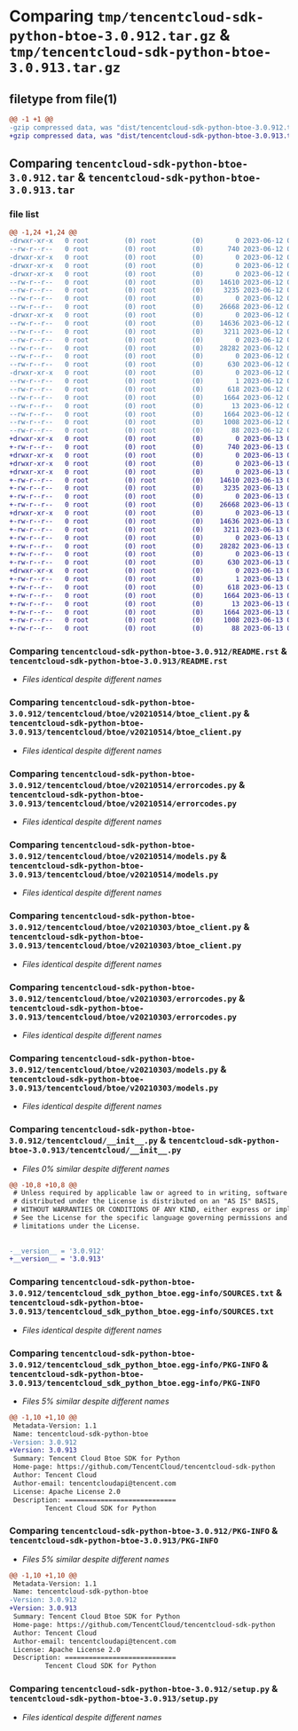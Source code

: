 # Comparing `tmp/tencentcloud-sdk-python-btoe-3.0.912.tar.gz` & `tmp/tencentcloud-sdk-python-btoe-3.0.913.tar.gz`

## filetype from file(1)

```diff
@@ -1 +1 @@
-gzip compressed data, was "dist/tencentcloud-sdk-python-btoe-3.0.912.tar", last modified: Mon Jun 12 02:57:55 2023, max compression
+gzip compressed data, was "dist/tencentcloud-sdk-python-btoe-3.0.913.tar", last modified: Tue Jun 13 02:05:31 2023, max compression
```

## Comparing `tencentcloud-sdk-python-btoe-3.0.912.tar` & `tencentcloud-sdk-python-btoe-3.0.913.tar`

### file list

```diff
@@ -1,24 +1,24 @@
-drwxr-xr-x   0 root         (0) root         (0)        0 2023-06-12 02:57:55.000000 tencentcloud-sdk-python-btoe-3.0.912/
--rw-r--r--   0 root         (0) root         (0)      740 2023-06-12 02:57:54.000000 tencentcloud-sdk-python-btoe-3.0.912/README.rst
-drwxr-xr-x   0 root         (0) root         (0)        0 2023-06-12 02:57:55.000000 tencentcloud-sdk-python-btoe-3.0.912/tencentcloud/
-drwxr-xr-x   0 root         (0) root         (0)        0 2023-06-12 02:57:55.000000 tencentcloud-sdk-python-btoe-3.0.912/tencentcloud/btoe/
-drwxr-xr-x   0 root         (0) root         (0)        0 2023-06-12 02:57:55.000000 tencentcloud-sdk-python-btoe-3.0.912/tencentcloud/btoe/v20210514/
--rw-r--r--   0 root         (0) root         (0)    14610 2023-06-12 02:57:54.000000 tencentcloud-sdk-python-btoe-3.0.912/tencentcloud/btoe/v20210514/btoe_client.py
--rw-r--r--   0 root         (0) root         (0)     3235 2023-06-12 02:57:54.000000 tencentcloud-sdk-python-btoe-3.0.912/tencentcloud/btoe/v20210514/errorcodes.py
--rw-r--r--   0 root         (0) root         (0)        0 2023-06-12 02:57:54.000000 tencentcloud-sdk-python-btoe-3.0.912/tencentcloud/btoe/v20210514/__init__.py
--rw-r--r--   0 root         (0) root         (0)    26668 2023-06-12 02:57:54.000000 tencentcloud-sdk-python-btoe-3.0.912/tencentcloud/btoe/v20210514/models.py
-drwxr-xr-x   0 root         (0) root         (0)        0 2023-06-12 02:57:55.000000 tencentcloud-sdk-python-btoe-3.0.912/tencentcloud/btoe/v20210303/
--rw-r--r--   0 root         (0) root         (0)    14636 2023-06-12 02:57:54.000000 tencentcloud-sdk-python-btoe-3.0.912/tencentcloud/btoe/v20210303/btoe_client.py
--rw-r--r--   0 root         (0) root         (0)     3211 2023-06-12 02:57:54.000000 tencentcloud-sdk-python-btoe-3.0.912/tencentcloud/btoe/v20210303/errorcodes.py
--rw-r--r--   0 root         (0) root         (0)        0 2023-06-12 02:57:54.000000 tencentcloud-sdk-python-btoe-3.0.912/tencentcloud/btoe/v20210303/__init__.py
--rw-r--r--   0 root         (0) root         (0)    28282 2023-06-12 02:57:54.000000 tencentcloud-sdk-python-btoe-3.0.912/tencentcloud/btoe/v20210303/models.py
--rw-r--r--   0 root         (0) root         (0)        0 2023-06-12 02:57:54.000000 tencentcloud-sdk-python-btoe-3.0.912/tencentcloud/btoe/__init__.py
--rw-r--r--   0 root         (0) root         (0)      630 2023-06-12 02:57:54.000000 tencentcloud-sdk-python-btoe-3.0.912/tencentcloud/__init__.py
-drwxr-xr-x   0 root         (0) root         (0)        0 2023-06-12 02:57:55.000000 tencentcloud-sdk-python-btoe-3.0.912/tencentcloud_sdk_python_btoe.egg-info/
--rw-r--r--   0 root         (0) root         (0)        1 2023-06-12 02:57:55.000000 tencentcloud-sdk-python-btoe-3.0.912/tencentcloud_sdk_python_btoe.egg-info/dependency_links.txt
--rw-r--r--   0 root         (0) root         (0)      618 2023-06-12 02:57:55.000000 tencentcloud-sdk-python-btoe-3.0.912/tencentcloud_sdk_python_btoe.egg-info/SOURCES.txt
--rw-r--r--   0 root         (0) root         (0)     1664 2023-06-12 02:57:55.000000 tencentcloud-sdk-python-btoe-3.0.912/tencentcloud_sdk_python_btoe.egg-info/PKG-INFO
--rw-r--r--   0 root         (0) root         (0)       13 2023-06-12 02:57:55.000000 tencentcloud-sdk-python-btoe-3.0.912/tencentcloud_sdk_python_btoe.egg-info/top_level.txt
--rw-r--r--   0 root         (0) root         (0)     1664 2023-06-12 02:57:55.000000 tencentcloud-sdk-python-btoe-3.0.912/PKG-INFO
--rw-r--r--   0 root         (0) root         (0)     1008 2023-06-12 02:57:54.000000 tencentcloud-sdk-python-btoe-3.0.912/setup.py
--rw-r--r--   0 root         (0) root         (0)       88 2023-06-12 02:57:55.000000 tencentcloud-sdk-python-btoe-3.0.912/setup.cfg
+drwxr-xr-x   0 root         (0) root         (0)        0 2023-06-13 02:05:31.000000 tencentcloud-sdk-python-btoe-3.0.913/
+-rw-r--r--   0 root         (0) root         (0)      740 2023-06-13 02:05:31.000000 tencentcloud-sdk-python-btoe-3.0.913/README.rst
+drwxr-xr-x   0 root         (0) root         (0)        0 2023-06-13 02:05:31.000000 tencentcloud-sdk-python-btoe-3.0.913/tencentcloud/
+drwxr-xr-x   0 root         (0) root         (0)        0 2023-06-13 02:05:31.000000 tencentcloud-sdk-python-btoe-3.0.913/tencentcloud/btoe/
+drwxr-xr-x   0 root         (0) root         (0)        0 2023-06-13 02:05:31.000000 tencentcloud-sdk-python-btoe-3.0.913/tencentcloud/btoe/v20210514/
+-rw-r--r--   0 root         (0) root         (0)    14610 2023-06-13 02:05:31.000000 tencentcloud-sdk-python-btoe-3.0.913/tencentcloud/btoe/v20210514/btoe_client.py
+-rw-r--r--   0 root         (0) root         (0)     3235 2023-06-13 02:05:31.000000 tencentcloud-sdk-python-btoe-3.0.913/tencentcloud/btoe/v20210514/errorcodes.py
+-rw-r--r--   0 root         (0) root         (0)        0 2023-06-13 02:05:31.000000 tencentcloud-sdk-python-btoe-3.0.913/tencentcloud/btoe/v20210514/__init__.py
+-rw-r--r--   0 root         (0) root         (0)    26668 2023-06-13 02:05:31.000000 tencentcloud-sdk-python-btoe-3.0.913/tencentcloud/btoe/v20210514/models.py
+drwxr-xr-x   0 root         (0) root         (0)        0 2023-06-13 02:05:31.000000 tencentcloud-sdk-python-btoe-3.0.913/tencentcloud/btoe/v20210303/
+-rw-r--r--   0 root         (0) root         (0)    14636 2023-06-13 02:05:31.000000 tencentcloud-sdk-python-btoe-3.0.913/tencentcloud/btoe/v20210303/btoe_client.py
+-rw-r--r--   0 root         (0) root         (0)     3211 2023-06-13 02:05:31.000000 tencentcloud-sdk-python-btoe-3.0.913/tencentcloud/btoe/v20210303/errorcodes.py
+-rw-r--r--   0 root         (0) root         (0)        0 2023-06-13 02:05:31.000000 tencentcloud-sdk-python-btoe-3.0.913/tencentcloud/btoe/v20210303/__init__.py
+-rw-r--r--   0 root         (0) root         (0)    28282 2023-06-13 02:05:31.000000 tencentcloud-sdk-python-btoe-3.0.913/tencentcloud/btoe/v20210303/models.py
+-rw-r--r--   0 root         (0) root         (0)        0 2023-06-13 02:05:31.000000 tencentcloud-sdk-python-btoe-3.0.913/tencentcloud/btoe/__init__.py
+-rw-r--r--   0 root         (0) root         (0)      630 2023-06-13 02:05:31.000000 tencentcloud-sdk-python-btoe-3.0.913/tencentcloud/__init__.py
+drwxr-xr-x   0 root         (0) root         (0)        0 2023-06-13 02:05:31.000000 tencentcloud-sdk-python-btoe-3.0.913/tencentcloud_sdk_python_btoe.egg-info/
+-rw-r--r--   0 root         (0) root         (0)        1 2023-06-13 02:05:31.000000 tencentcloud-sdk-python-btoe-3.0.913/tencentcloud_sdk_python_btoe.egg-info/dependency_links.txt
+-rw-r--r--   0 root         (0) root         (0)      618 2023-06-13 02:05:31.000000 tencentcloud-sdk-python-btoe-3.0.913/tencentcloud_sdk_python_btoe.egg-info/SOURCES.txt
+-rw-r--r--   0 root         (0) root         (0)     1664 2023-06-13 02:05:31.000000 tencentcloud-sdk-python-btoe-3.0.913/tencentcloud_sdk_python_btoe.egg-info/PKG-INFO
+-rw-r--r--   0 root         (0) root         (0)       13 2023-06-13 02:05:31.000000 tencentcloud-sdk-python-btoe-3.0.913/tencentcloud_sdk_python_btoe.egg-info/top_level.txt
+-rw-r--r--   0 root         (0) root         (0)     1664 2023-06-13 02:05:31.000000 tencentcloud-sdk-python-btoe-3.0.913/PKG-INFO
+-rw-r--r--   0 root         (0) root         (0)     1008 2023-06-13 02:05:31.000000 tencentcloud-sdk-python-btoe-3.0.913/setup.py
+-rw-r--r--   0 root         (0) root         (0)       88 2023-06-13 02:05:31.000000 tencentcloud-sdk-python-btoe-3.0.913/setup.cfg
```

### Comparing `tencentcloud-sdk-python-btoe-3.0.912/README.rst` & `tencentcloud-sdk-python-btoe-3.0.913/README.rst`

 * *Files identical despite different names*

### Comparing `tencentcloud-sdk-python-btoe-3.0.912/tencentcloud/btoe/v20210514/btoe_client.py` & `tencentcloud-sdk-python-btoe-3.0.913/tencentcloud/btoe/v20210514/btoe_client.py`

 * *Files identical despite different names*

### Comparing `tencentcloud-sdk-python-btoe-3.0.912/tencentcloud/btoe/v20210514/errorcodes.py` & `tencentcloud-sdk-python-btoe-3.0.913/tencentcloud/btoe/v20210514/errorcodes.py`

 * *Files identical despite different names*

### Comparing `tencentcloud-sdk-python-btoe-3.0.912/tencentcloud/btoe/v20210514/models.py` & `tencentcloud-sdk-python-btoe-3.0.913/tencentcloud/btoe/v20210514/models.py`

 * *Files identical despite different names*

### Comparing `tencentcloud-sdk-python-btoe-3.0.912/tencentcloud/btoe/v20210303/btoe_client.py` & `tencentcloud-sdk-python-btoe-3.0.913/tencentcloud/btoe/v20210303/btoe_client.py`

 * *Files identical despite different names*

### Comparing `tencentcloud-sdk-python-btoe-3.0.912/tencentcloud/btoe/v20210303/errorcodes.py` & `tencentcloud-sdk-python-btoe-3.0.913/tencentcloud/btoe/v20210303/errorcodes.py`

 * *Files identical despite different names*

### Comparing `tencentcloud-sdk-python-btoe-3.0.912/tencentcloud/btoe/v20210303/models.py` & `tencentcloud-sdk-python-btoe-3.0.913/tencentcloud/btoe/v20210303/models.py`

 * *Files identical despite different names*

### Comparing `tencentcloud-sdk-python-btoe-3.0.912/tencentcloud/__init__.py` & `tencentcloud-sdk-python-btoe-3.0.913/tencentcloud/__init__.py`

 * *Files 0% similar despite different names*

```diff
@@ -10,8 +10,8 @@
 # Unless required by applicable law or agreed to in writing, software
 # distributed under the License is distributed on an "AS IS" BASIS,
 # WITHOUT WARRANTIES OR CONDITIONS OF ANY KIND, either express or implied.
 # See the License for the specific language governing permissions and
 # limitations under the License.
 
 
-__version__ = '3.0.912'
+__version__ = '3.0.913'
```

### Comparing `tencentcloud-sdk-python-btoe-3.0.912/tencentcloud_sdk_python_btoe.egg-info/SOURCES.txt` & `tencentcloud-sdk-python-btoe-3.0.913/tencentcloud_sdk_python_btoe.egg-info/SOURCES.txt`

 * *Files identical despite different names*

### Comparing `tencentcloud-sdk-python-btoe-3.0.912/tencentcloud_sdk_python_btoe.egg-info/PKG-INFO` & `tencentcloud-sdk-python-btoe-3.0.913/tencentcloud_sdk_python_btoe.egg-info/PKG-INFO`

 * *Files 5% similar despite different names*

```diff
@@ -1,10 +1,10 @@
 Metadata-Version: 1.1
 Name: tencentcloud-sdk-python-btoe
-Version: 3.0.912
+Version: 3.0.913
 Summary: Tencent Cloud Btoe SDK for Python
 Home-page: https://github.com/TencentCloud/tencentcloud-sdk-python
 Author: Tencent Cloud
 Author-email: tencentcloudapi@tencent.com
 License: Apache License 2.0
 Description: ============================
         Tencent Cloud SDK for Python
```

### Comparing `tencentcloud-sdk-python-btoe-3.0.912/PKG-INFO` & `tencentcloud-sdk-python-btoe-3.0.913/PKG-INFO`

 * *Files 5% similar despite different names*

```diff
@@ -1,10 +1,10 @@
 Metadata-Version: 1.1
 Name: tencentcloud-sdk-python-btoe
-Version: 3.0.912
+Version: 3.0.913
 Summary: Tencent Cloud Btoe SDK for Python
 Home-page: https://github.com/TencentCloud/tencentcloud-sdk-python
 Author: Tencent Cloud
 Author-email: tencentcloudapi@tencent.com
 License: Apache License 2.0
 Description: ============================
         Tencent Cloud SDK for Python
```

### Comparing `tencentcloud-sdk-python-btoe-3.0.912/setup.py` & `tencentcloud-sdk-python-btoe-3.0.913/setup.py`

 * *Files identical despite different names*


